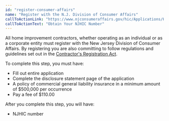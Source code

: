 ```yaml
---
id: "register-consumer-affairs"
name: "Register with the N.J. Division of Consumer Affairs"
callToActionLink: "https://www.njconsumeraffairs.gov/hic/Applications/Home-Improvement-Contractor-Application-for-Initial-Registration.pdf"
callToActionText: "Obtain Your NJHIC Number"
---
```


All home improvement contractors, whether operating as an individual or as a corporate entity must register with the New Jersey Division of Consumer Affairs. By registering you are also committing to follow regulations and guidelines set out in the [Contractor's Registration Act](https://www.njconsumeraffairs.gov/hic/Applications/Home-Improvement-Contractor-Application-for-Initial-Registration.pdf). 
        
To complete this step, you must have:
- Fill out entire application
- Complete the disclosure statement page of the application
- A policy of commercial general liability insurance in a minimum amount of $500,000 per occurrence
- Pay a fee of $110.00

After you complete this step, you will have:
- NJHIC number
